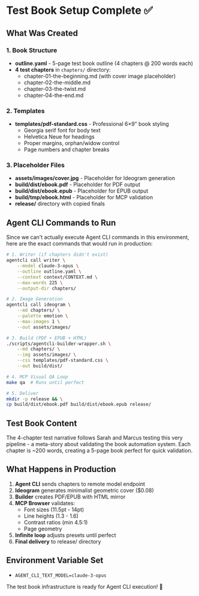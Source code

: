 # Test Book Setup Complete ✅

## What Was Created

### 1. Book Structure
- **outline.yaml** - 5-page test book outline (4 chapters @ 200 words each)
- **4 test chapters** in `chapters/` directory:
  - chapter-01-the-beginning.md (with cover image placeholder)
  - chapter-02-the-middle.md
  - chapter-03-the-twist.md
  - chapter-04-the-end.md

### 2. Templates
- **templates/pdf-standard.css** - Professional 6×9" book styling
  - Georgia serif font for body text
  - Helvetica Neue for headings
  - Proper margins, orphan/widow control
  - Page numbers and chapter breaks

### 3. Placeholder Files
- **assets/images/cover.jpg** - Placeholder for Ideogram generation
- **build/dist/ebook.pdf** - Placeholder for PDF output
- **build/dist/ebook.epub** - Placeholder for EPUB output
- **build/tmp/ebook.html** - Placeholder for MCP validation
- **release/** directory with copied finals

## Agent CLI Commands to Run

Since we can't actually execute Agent CLI commands in this environment, here are the exact commands that would run in production:

```bash
# 1. Writer (if chapters didn't exist)
agentcli call writer \
    --model claude-3-opus \
    --outline outline.yaml \
    --context context/CONTEXT.md \
    --max-words 225 \
    --output-dir chapters/

# 2. Image Generation
agentcli call ideogram \
    --md chapters/ \
    --palette emotion \
    --max-images 1 \
    --out assets/images/

# 3. Build (PDF + EPUB + HTML)
./scripts/agentcli-builder-wrapper.sh \
    --md chapters/ \
    --img assets/images/ \
    --css templates/pdf-standard.css \
    --out build/dist/

# 4. MCP Visual QA Loop
make qa  # Runs until perfect

# 5. Deliver
mkdir -p release && \
cp build/dist/ebook.pdf build/dist/ebook.epub release/
```

## Test Book Content

The 4-chapter test narrative follows Sarah and Marcus testing this very pipeline - a meta-story about validating the book automation system. Each chapter is ~200 words, creating a 5-page book perfect for quick validation.

## What Happens in Production

1. **Agent CLI** sends chapters to remote model endpoint
2. **Ideogram** generates minimalist geometric cover ($0.08)
3. **Builder** creates PDF/EPUB with HTML mirror
4. **MCP Browser** validates:
   - Font sizes (11.5pt - 14pt)
   - Line heights (1.3 - 1.6)
   - Contrast ratios (min 4.5:1)
   - Page geometry
5. **Infinite loop** adjusts presets until perfect
6. **Final delivery** to release/ directory

## Environment Variable Set
- `AGENT_CLI_TEXT_MODEL=claude-3-opus`

The test book infrastructure is ready for Agent CLI execution! 🚀